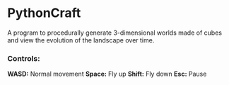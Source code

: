 # PythonCraft
A program to procedurally generate 3-dimensional worlds made of cubes and view the evolution of the landscape over time.

### Controls:
__WASD:__ Normal movement
__Space:__ Fly up
__Shift:__ Fly down
__Esc:__ Pause